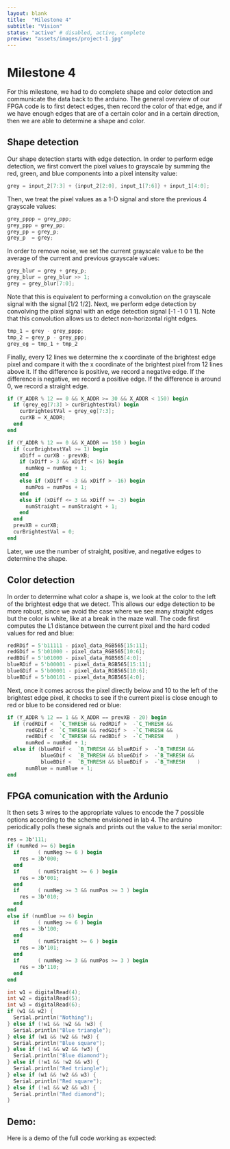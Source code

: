 ```yaml
---
layout: blank
title:  "Milestone 4"
subtitle: "Vision"
status: "active" # disabled, active, complete
preview: "assets/images/project-1.jpg"
---
```


# Milestone 4

For this milestone, we had to do complete shape and color detection and communicate the data back to the arduino. The general overview of our FPGA code is to first detect edges, then record the color of that edge, and if we have enough edges that are of a certain color and in a certain direction, then we are able to determine a shape and color.

## Shape detection

Our shape detection starts with edge detection. In order to perform edge detection, we first convert the pixel values to grayscale by summing the red, green, and blue components into a pixel intensity value:

```verilog
grey = input_2[7:3] + {input_2[2:0], input_1[7:6]} + input_1[4:0];
```

Then, we treat the pixel values as a 1-D signal and store the previous 4 grayscale values:

```verilog
grey_pppp = grey_ppp;
grey_ppp = grey_pp;
grey_pp = grey_p;
grey_p  = grey;
```

In order to remove noise, we set the current grayscale value to be the average of the current and previous grayscale values:

```verilog
grey_blur = grey + grey_p;
grey_blur = grey_blur >> 1;
grey = grey_blur[7:0];
```

Note that this is equivalent to performing a convolution on the grayscale signal with the signal [1/2 1/2].
Next, we perform edge detection by convolving the pixel signal with an edge detection signal
[-1 -1 0 1 1]. Note that this convolution allows us to detect non-horizontal right edges.

```verilog
tmp_1 = grey - grey_pppp;
tmp_2 = grey_p - grey_ppp;
grey_eg = tmp_1 + tmp_2
```

Finally, every 12 lines we determine the x coordinate of the brightest edge pixel and compare it with the x coordinate of the brightest pixel from 12 lines above it. If the difference is positive, we record a negative edge. If the difference is negative, we record a positive edge. If the difference is around 0, we record a straight edge.

```verilog
if (Y_ADDR % 12 == 0 && X_ADDR >= 30 && X_ADDR < 150) begin
  if (grey_eg[7:3] > curBrightestVal) begin
    curBrightestVal = grey_eg[7:3];
    curXB = X_ADDR;
  end
end

if (Y_ADDR % 12 == 0 && X_ADDR == 150 ) begin
  if (curBrightestVal >= 1) begin
    xDiff = curXB - prevXB;
    if (xDiff > 3 && xDiff < 16) begin
      numNeg = numNeg + 1;
    end
    else if (xDiff < -3 && xDiff > -16) begin
      numPos = numPos + 1;
    end
    else if (xDiff <= 3 && xDiff >= -3) begin
      numStraight = numStraight + 1;
    end
  end
  prevXB = curXB;
  curBrightestVal = 0;
end
```

Later, we use the number of straight, positive, and negative edges to determine the shape.

## Color detection

In order to determine what color a shape is, we look at the color to the left of the brightest edge that we detect. This allows our edge detection to be more robust, since we avoid the case where we see many straight edges but the color is white, like at a break in the maze wall. The code first computes the L1 distance between the current pixel and the hard coded values for red and blue:

```verilog
redRDif = 5'b11111 - pixel_data_RGB565[15:11];
redGDif = 5'b01000 - pixel_data_RGB565[10:6];
redBDif = 5'b01000 - pixel_data_RGB565[4:0];
blueRDif = 5'b00001 - pixel_data_RGB565[15:11];
blueGDif = 5'b00001 - pixel_data_RGB565[10:6];
blueBDif = 5'b00101 - pixel_data_RGB565[4:0];
```

Next, once it comes across the pixel directly below and 10 to the left of the brightest edge pixel, it checks to see if the current pixel is close enough to red or blue to be considered red or blue:

```verilog
if (Y_ADDR % 12 == 1 && X_ADDR == prevXB - 20) begin
  if (redRDif <  `C_THRESH && redRDif >  -`C_THRESH &&
      redGDif <  `C_THRESH && redGDif >  -`C_THRESH &&
      redBDif <  `C_THRESH && redBDif >  -`C_THRESH    )
      numRed = numRed + 1;
  else if (blueRDif <  `B_THRESH && blueRDif >  -`B_THRESH &&
           blueGDif <  `B_THRESH && blueGDif >  -`B_THRESH &&
           blueBDif <  `B_THRESH && blueBDif >  -`B_THRESH    )
      numBlue = numBlue + 1;
end
```

## FPGA comunication with the Ardunio

It then sets 3 wires to the appropriate values to encode the 7 possible options according to the scheme envisioned in lab 4. The arduino periodically polls these signals and prints out the value to the serial monitor:

```verilog
res = 3b'111;
if (numRed >= 6) begin
  if      ( numNeg >= 6 ) begin
    res = 3b'000;
  end
  if      ( numStraight >= 6 ) begin
    res = 3b'001;
  end
  if      ( numNeg >= 3 && numPos >= 3 ) begin
    res = 3b'010;
  end
end
else if (numBlue >= 6) begin
  if      ( numNeg >= 6 ) begin
    res = 3b'100;
  end
  if      ( numStraight >= 6 ) begin
    res = 3b'101;
  end
  if      ( numNeg >= 3 && numPos >= 3 ) begin
    res = 3b'110;
  end
end
```

```cpp
int w1 = digitalRead(4);
int w2 = digitalRead(5);
int w3 = digitalRead(6);
if (w1 && w2) {
  Serial.println("Nothing");
} else if (!w1 && !w2 && !w3) {
  Serial.println("Blue triangle");
} else if (w1 && !w2 && !w3) {
  Serial.println("Blue square");
} else if (!w1 && w2 && !w3) {
  Serial.println("Blue diamond");
} else if (!w1 && !w2 && w3) {
  Serial.println("Red triangle");
} else if (w1 && !w2 && w3) {
  Serial.println("Red square");
} else if (!w1 && w2 && w3) {
  Serial.println("Red diamond");
}
```

## Demo:

Here is a demo of the full code working as expected:
